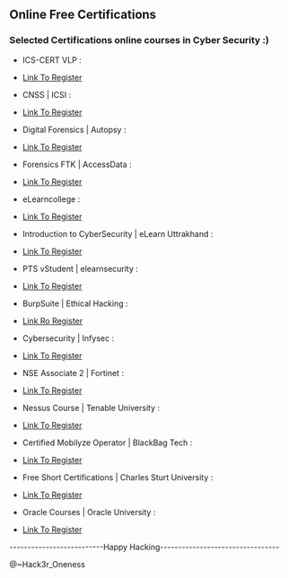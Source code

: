 ## Online Free Certifications

### Selected Certifications online courses in Cyber Security :)

- ICS-CERT VLP :

- [Link To Register](https://ics-cert-training.inl.gov/learn)

- CNSS | ICSI :

- [Link To Register](https://www.icsi.co.uk/users/sign_in)

- Digital Forensics | Autopsy :

- [Link To Register](https://training.autopsy.com/users/sign_in)

- Forensics FTK | AccessData :

- [Link To Register](https://training.accessdata.com/)

- eLearncollege :

- [Link To Register](https://www.elearningcollege.com/login.php)

- Introduction to CyberSecurity | eLearn Uttrakhand :

- [Link To Register](http://elearning.uou.ac.in/)

- PTS vStudent | elearnsecurity :

- [Link To Register](https://members.elearnsecurity.com/)

- BurpSuite | Ethical Hacking :

- [Link Ro Register](https://academy.ehacking.net/courses/)

- Cybersecurity | Infysec :

- [Link To Register](https://academy.infysec.com/)

- NSE Associate 2 | Fortinet :

- [Link To Register](https://training.fortinet.com/)

- Nessus Course | Tenable University :

- [Link To Register](https://university.tenable.com/learn/course/)

- Certified Mobilyze Operator | BlackBag Tech :

- [Link To Register](https://www.blackbagtech.com/training/certifications/)

- Free Short Certifications | Charles Sturt University :

- [Link To Register](https://www.itmasters.edu.au/about-it-masters/free-short-courses/)

- Oracle Courses | Oracle University :

- [Link To Register](https://learn.oracle.com/ols/course-list/35644)

--------------------------Happy Hacking---------------------------------

@~Hack3r_Oneness 

